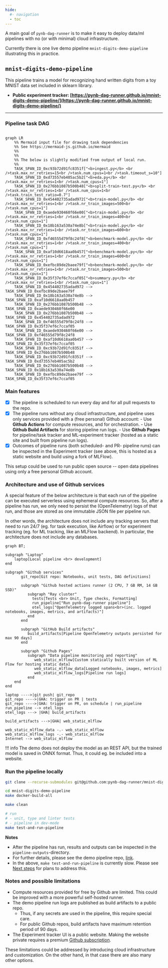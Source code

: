 ```yaml
---
hide:
  #- navigation
  - toc
---
```


A main goal of `pynb-dag-runner` is to make it easy to deploy data/ml pipelines with no (or with minimal) cloud infrastructure.

Currently there is one live demo pipeline `mnist-digits-demo-pipeline` illustrating this in practice.

## `mnist-digits-demo-pipeline`

This pipeline trains a model for recognizing hand written digits from a toy MNIST data set included in sklearn library.

- **Public experiment tracker: [https://pynb-dag-runner.github.io/mnist-digits-demo-pipeline/](https://pynb-dag-runner.github.io/mnist-digits-demo-pipeline/)**

---

### Pipeline task DAG

``` mermaid

graph LR
    %% Mermaid input file for drawing task dependencies
    %% See https://mermaid-js.github.io/mermaid
    %%
    %%
    %% The below is slightly modified from output of local run.
    %%
    TASK_SPAN_ID_0xc93b72d91fc8351f["<b>ingest.py</b> <br />task.max_nr_retries=15<br />task.num_cpus=1<br />task.timeout_s=10"]
    TASK_SPAN_ID_0xd73557eb405ac5b2["<b>eda.py</b> <br />task.max_nr_retries=1<br />task.num_cpus=1"]
    TASK_SPAN_ID_0x276bb1087b500b48["<b>split-train-test.py</b> <br />task.max_nr_retries=1<br />task.num_cpus=1<br />task.train_test_ratio=0.7"]
    TASK_SPAN_ID_0x454402735adad972["<b>train-model.py</b> <br />task.max_nr_retries=1<br />task.nr_train_images=500<br />task.num_cpus=1"]
    TASK_SPAN_ID_0xaede930460f66e00["<b>train-model.py</b> <br />task.max_nr_retries=1<br />task.nr_train_images=400<br />task.num_cpus=1"]
    TASK_SPAN_ID_0x18b163a530a74e8b["<b>train-model.py</b> <br />task.max_nr_retries=1<br />task.nr_train_images=600<br />task.num_cpus=1"]
    TASK_SPAN_ID_0xf46555d79f8c24f8["<b>benchmark-model.py</b> <br />task.max_nr_retries=1<br />task.nr_train_images=400<br />task.num_cpus=1"]
    TASK_SPAN_ID_0xaf10d6618aa0b457["<b>benchmark-model.py</b> <br />task.max_nr_retries=1<br />task.nr_train_images=600<br />task.num_cpus=1"]
    TASK_SPAN_ID_0xefbc89de2baee79f["<b>benchmark-model.py</b> <br />task.max_nr_retries=1<br />task.nr_train_images=500<br />task.num_cpus=1"]
    TASK_SPAN_ID_0x35f37ef6c7ccaf05["<b>summary.py</b> <br />task.max_nr_retries=1<br />task.num_cpus=1"]
    TASK_SPAN_ID_0x454402735adad972 --> TASK_SPAN_ID_0xefbc89de2baee79f
    TASK_SPAN_ID_0x18b163a530a74e8b --> TASK_SPAN_ID_0xaf10d6618aa0b457
    TASK_SPAN_ID_0x276bb1087b500b48 --> TASK_SPAN_ID_0xaede930460f66e00
    TASK_SPAN_ID_0x276bb1087b500b48 --> TASK_SPAN_ID_0x454402735adad972
    TASK_SPAN_ID_0xf46555d79f8c24f8 --> TASK_SPAN_ID_0x35f37ef6c7ccaf05
    TASK_SPAN_ID_0xaede930460f66e00 --> TASK_SPAN_ID_0xf46555d79f8c24f8
    TASK_SPAN_ID_0xaf10d6618aa0b457 --> TASK_SPAN_ID_0x35f37ef6c7ccaf05
    TASK_SPAN_ID_0xc93b72d91fc8351f --> TASK_SPAN_ID_0x276bb1087b500b48
    TASK_SPAN_ID_0xc93b72d91fc8351f --> TASK_SPAN_ID_0xd73557eb405ac5b2
    TASK_SPAN_ID_0x276bb1087b500b48 --> TASK_SPAN_ID_0x18b163a530a74e8b
    TASK_SPAN_ID_0xefbc89de2baee79f --> TASK_SPAN_ID_0x35f37ef6c7ccaf05
```


### Main features

- [x] The pipeline is scheduled to run every day and for all pull requests to the repo.
- [x] The pipeline runs without any cloud infrastructure, and
      pipeline uses only services provided with a (free personal)
      Github account:
       - Use **Github Actions** for compute resources, and for orchestration.
       - Use **Github Build Artifacts** for storing pipeline run logs.
       - Use **Github Pages** for pipeline/task tracker and ML-experiment tracker
         (hosted as a static site and built from pipeline run logs).
- [x] Outcomes of pipeline runs (both scheduled- and PR- pipeline runs) can be inspected in the Experiment tracker (see above, this is hosted as a static website and build using a fork of MLFlow).

This setup could be used to run public open source -- open data pipelines using only a free personal Github account.

### Architecture and use of Github services

A special feature of the below architecture is that each run of the pipeline can be executed serverless using ephemeral compute resources.
So, after a pipeline has run, we only need to persist the (OpenTelemetry) logs of that run, and those are stored as one immutable JSON file per pipeline run.

In other words, the architecture does not include any tracking servers that need to run 24/7 (eg. for task execution, like Airflow) or for experiment tracking (eg. for ML tracking, like an MLFlow backend).
In particular, the architecture does not include any databases.

``` mermaid
graph BT;

subgraph "Laptop"
    laptop[Local pipeline <br> development]
end

subgraph "Github services"
       git_repo[Git repo: Notebooks, unit tests, DAG definitions]

       subgraph "Github hosted actions runner (2 CPU, 7 GB RM, 14 GB SSD)"
          subgraph "Ray cluster"
            tests[Tests <br> Unit, Type checks, Formatting]
            run_pipeline["Run pynb-dag-runner pipeline"]
            otel_logs["OpenTelemetry logged spans<br>(inc. logged notebooks, images, metrics, and artifacts)"]
          end
       end

       subgraph "GitHub Build artifacts"
          build_artifacts[Pipeline OpenTelemetry outputs persisted for max 90 days]
       end

       subgraph "Github Pages"
          subgraph "Data pipeline monitoring and reporting"
             web_static_mlflow[Custom statically built version of ML Flow for hosting static data]
             web_static_mlflow_data[Logged notebooks, images, metrics]
             web_static_mlflow_logs[Pipeline run logs]
          end
    end
end

laptop ---->|git push| git_repo
git_repo ---->|GHA: trigger on PR | tests
git_repo ---->|GHA: trigger on PR, on schedule | run_pipeline
run_pipeline --> otel_logs
otel_logs ---> |GHA| build_artifacts

build_artifacts --->|GHA| web_static_mlflow

web_static_mlflow_data -.- web_static_mlflow
web_static_mlflow_logs -.- web_static_mlflow
Internet --> web_static_mlflow
```

!!! info
    The demo does not deploy the model as an REST API, but the trained model is saved in ONNX format. Thus, it could eg. be included into a website.


### Run the pipeline locally

``` bash
git clone --recurse-submodules git@github.com:pynb-dag-runner/mnist-digits-demo-pipeline.git

cd mnist-digits-demo-pipeline
make docker-build-all

make clean

# run
# - unit, type and linter tests
# - pipeline in dev-mode
make test-and-run-pipeline
```

**Notes**

- After the pipeline has run, results and outputs can be inspected in the `pipeline-outputs`-directory.
- For further details, please see the demo pipeline repo, [link](https://github.com/pynb-dag-runner/mnist-digits-demo-pipeline).
- In the above, `make test-and-run-pipeline` is currently slow.
  Please see [Next steps](/next-steps/) for plans to address this.

### Notes and possible limitations
- Compute resources provided for free by Github are limited. This could be improved with a more powerful self-hosted runner.
- The demo pipeline run logs are published as build artifacts to a public repo.
    - Thus, if any secrets are used in the pipeline, this require special care.
    - For public Github repos, build artifacts have maximum retention period of 90 days.
- The Experiment tracker UI is a public website. Making the website private requires a premium [Github subscription](https://docs.github.com/en/enterprise-cloud@latest/pages/getting-started-with-github-pages/changing-the-visibility-of-your-github-pages-site).

These limitations could be addressed by introducing cloud infrastructure and customization.
On the other hand, in that case there are also many other options.
